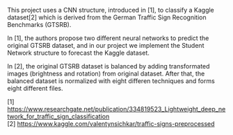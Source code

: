 This project uses a CNN structure, introduced in [1], to classify a Kaggle dataset[2] which is derived from the German Traffic Sign Recognition Benchmarks (GTSRB).  
  
In [1], the authors propose two different neural networks to predict the original GTSRB dataset, and in our project we implement the Student Network structure to forecast the Kaggle dataset.  
  
In [2], the original GTSRB dataset is balanced by adding transformated images (brightness and rotation) from original dataset. After that, the balanced dataset is normalized with eight differen techniques and forms eight different files.  
  
[1] https://www.researchgate.net/publication/334819523_Lightweight_deep_network_for_traffic_sign_classification  
[2] https://www.kaggle.com/valentynsichkar/traffic-signs-preprocessed 
